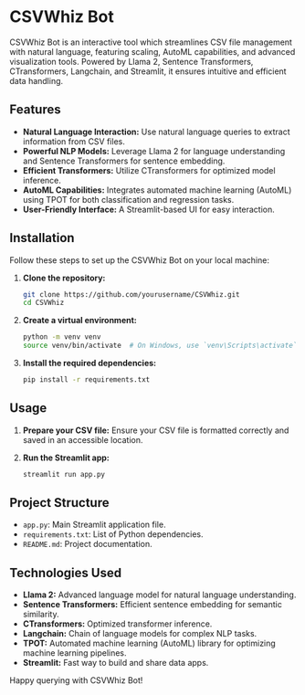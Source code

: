 # CSVWhiz Bot

CSVWhiz Bot is an interactive tool which streamlines CSV file management with natural language, featuring scaling, AutoML capabilities, and advanced visualization tools. Powered by Llama 2, Sentence Transformers, CTransformers, Langchain, and Streamlit, it ensures intuitive and efficient data handling.

## Features

- **Natural Language Interaction:** Use natural language queries to extract information from CSV files.
- **Powerful NLP Models:** Leverage Llama 2 for language understanding and Sentence Transformers for sentence embedding.
- **Efficient Transformers:** Utilize CTransformers for optimized model inference.
- **AutoML Capabilities:** Integrates automated machine learning (AutoML) using TPOT for both classification and regression tasks.
- **User-Friendly Interface:** A Streamlit-based UI for easy interaction.

## Installation

Follow these steps to set up the CSVWhiz Bot on your local machine:

1. **Clone the repository:**
    ```sh
    git clone https://github.com/yourusername/CSVWhiz.git
    cd CSVWhiz
    ```

2. **Create a virtual environment:**
    ```sh
    python -m venv venv
    source venv/bin/activate  # On Windows, use `venv\Scripts\activate`
    ```

3. **Install the required dependencies:**
    ```sh
    pip install -r requirements.txt
    ```

## Usage

1. **Prepare your CSV file:**
   Ensure your CSV file is formatted correctly and saved in an accessible location.

2. **Run the Streamlit app:**
    ```sh
    streamlit run app.py
    ```

## Project Structure

- `app.py`: Main Streamlit application file.
- `requirements.txt`: List of Python dependencies.
- `README.md`: Project documentation.

## Technologies Used

- **Llama 2:** Advanced language model for natural language understanding.
- **Sentence Transformers:** Efficient sentence embedding for semantic similarity.
- **CTransformers:** Optimized transformer inference.
- **Langchain:** Chain of language models for complex NLP tasks.
- **TPOT:** Automated machine learning (AutoML) library for optimizing machine learning pipelines.
- **Streamlit:** Fast way to build and share data apps.

Happy querying with CSVWhiz Bot!
